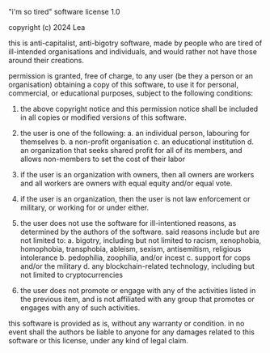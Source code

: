 "i'm so tired" software license 1.0 

copyright (c) 2024 Lea

this is anti-capitalist, anti-bigotry software, made by people who are tired of ill-intended organisations and individuals, and would rather not have those around their creations.

permission is granted, free of charge, to any user (be they a person or an organisation) obtaining a copy of this software, to use it for personal, commercial, or educational purposes, subject to the following conditions:

1. the above copyright notice and this permission notice shall be included in all copies or modified versions of this software.

2. the user is one of the following:
    a. an individual person, labouring for themselves
    b. a non-profit organisation
    c. an educational institution
    d. an organization that seeks shared profit for all of its members, and allows non-members to set the cost of their labor

3. if the user is an organization with owners, then all owners are workers and all workers are owners with equal equity and/or equal vote.

4. if the user is an organization, then the user is not law enforcement or military, or working for or under either.

5. the user does not use the software for ill-intentioned reasons, as determined by the authors of the software. said reasons include but are not limited to:
    a. bigotry, including but not limited to racism, xenophobia, homophobia, transphobia, ableism, sexism, antisemitism, religious intolerance
    b. pedophilia, zoophilia, and/or incest
    c. support for cops and/or the military
    d. any blockchain-related technology, including but not limited to cryptocurrencies

6. the user does not promote or engage with any of the activities listed in the previous item, and is not affiliated with any group that promotes or engages with any of such activities.

this software is provided as is, without any warranty or condition. in no event shall the authors be liable to anyone for any damages related to this software or this license, under any kind of legal claim.
